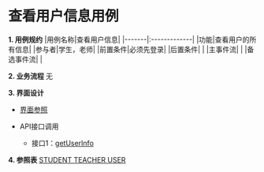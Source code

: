 # 查看用户信息用例 
 **1. 用例规约**
|用例名称|查看用户信息|
|-------|:-------------|
|功能|查看用户的所有信息|
|参与者|学生，老师|
|前置条件|必须先登录|
|后置条件| |
|主事件流| |
|备选事件流| |

 **2. 业务流程**
无

**3. 界面设计**
- [界面参照](https://white12138.github.io/is_analysis/test6/web/%E7%94%A8%E6%88%B7%E4%BF%A1%E6%81%AF.html)

- API接口调用
    - 接口1：[getUserInfo](https://github.com/white12138/is_analysis/blob/master/test6/%E6%8E%A5%E5%8F%A3/getUserInfo.md)

 **4. 参照表**
[STUDENT
TEACHER
USER](https://github.com/white12138/is_analysis/blob/master/test6/shujuku/README.md)

